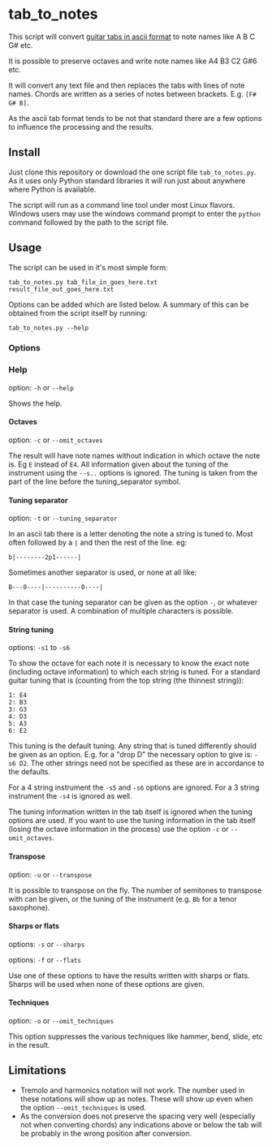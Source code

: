 # tab_to_notes

This script will convert [guitar tabs in ascii format](https://en.wikipedia.org/wiki/ASCII_tab) to note names like A B C G# etc. 

It is possible to preserve octaves and write note names like A4 B3 C2 G#6 etc. 

It will convert any text file and then replaces the tabs with lines of note names. Chords are written as a series of notes between brackets. E.g. `[F# G# B]`.

As the ascii tab format tends to be not that standard there are a few options to influence the processing and the results.

## Install

Just clone this repository or download the one script file `tab_to_notes.py`. As it uses only Python standard libraries it will run just about anywhere where Python is available.

The script will run as a command line tool under most Linux flavors. Windows users may use the windows command prompt to enter the `python` command followed by the path to the script file.

## Usage 

The script can be used in it's most simple form:

```
tab_to_notes.py tab_file_in_goes_here.txt result_file_out_goes_here.txt
```

Options can be added which are listed below. A summary of this can be obtained from the script itself by running:

```
tab_to_notes.py --help
```

### Options

### Help

option: `-h` or `--help`

Shows the help.

#### Octaves

option: `-c` or `--omit_octaves`

The result will have note names without indication in which octave the note is. Eg `E` instead of `E4`. All information given about the tuning of the instrument using the `--s..` options is ignored. The tuning is taken from the part of the line before the tuning_separator symbol. 

#### Tuning separator

option: `-t` or `--tuning_separator`

In an ascii tab there is a letter denoting the note a string is tuned to. Most often followed by a `|` and then the rest of the line. eg:

```
b|--------2p1------|
```

Sometimes another separator is used, or none at all like:

```
B---0----|----------0----|
```

In that case the tuning separator can be given as the option `-`, or whatever separator is used. A combination of multiple characters is possible. 

#### String tuning

options: `-s1` to `-s6`

To show the octave for each note it is necessary to know the exact note (including octave information) to which each string is tuned. For a standard guitar tuning that is (counting from the top string (the thinnest string)):

```
1: E4
2: B3
3: G3
4: D3
5: A3
6: E2
```

This tuning is the default tuning. Any string that is tuned differently should be given as an option. E.g. for a "drop D" the necessary option to give is: `-s6 D2`. The other strings need not be specified as these are in accordance to the defaults.

For a 4 string instrument the `-s5` and `-s6` options are ignored. For a 3 string instrument the `-s4` is ignored as well.

The tuning information written in the tab itself is ignored when the tuning options are used. If you want to use the tuning information in the tab itself (losing the octave information in the process) use the option `-c` or `--omit_octaves`.

#### Transpose

option: `-u` or `--transpose`

It is possible to transpose on the fly. The number of semitones to transpose with can be given, or the tuning of the instrument (e.g. `Bb` for a tenor saxophone).

#### Sharps or flats

options: `-s` or `--sharps`

options: `-f` or `--flats`

Use one of these options to have the results written with sharps or flats. Sharps will be used when none of these options are given.

#### Techniques

option: `-o` or `--omit_techniques`

This option suppresses the various techniques like hammer, bend, slide, etc in the result.

## Limitations

- Tremolo and harmonics notation will not work. The number used in these notations will show up as notes. These will show up even when the option  `--omit_techniques` is used.
- As the conversion does not preserve the spacing very well (especially not when converting chords) any indications above or below the tab will be probably in the wrong position after conversion.

